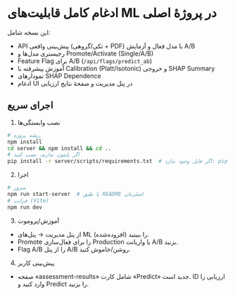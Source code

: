 
# ادغام کامل قابلیت‌های ML در پروژهٔ اصلی

این نسخه شامل:
- API پیش‌بینی واقعی (تکی/گروهی + PDF) با مدل فعال و آزمایش A/B
- رجیستری مدل‌ها و Promote/Activate (Single/A/B)
- Feature Flag برای A/B (`/api/flags/predict_ab`)
- آموزش پیشرفته با Calibration (Platt/Isotonic) و خروجی SHAP Summary
- نمودارهای SHAP Dependence
- ادغام UI در پنل مدیریت و صفحهٔ نتایج ارزیابی

## اجرای سریع
1) نصب وابستگی‌ها
```bash
# ریشه پروژه
npm install
cd server && npm install && cd ..
# اگر پایتون ندارید، نصب کنید
pip install -r server/scripts/requirements.txt  # اگر فایل وجود ندارد: pip install scikit-learn shap joblib pandas numpy matplotlib
```

2) اجرا
```bash
# سرور
npm run start-server  # یا طبق README اصلی‌تان
# فرانت (Vite)
npm run dev
```

3) آموزش/پروموت
- از پنل مدیریت → پنل‌های ML (افزوده‌شده) را ببینید.
- Promote را برای فعال‌سازی Production یا واریانت A/B بزنید.
- Flag A/B را از پنل A/B روشن/خاموش کنید.

4) پیش‌بینی کاربر
- صفحه «assessment-results» شامل کارت «Predict» جدید است. ID ارزیابی را وارد کنید و Predict را بزنید.
